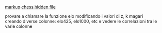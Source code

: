 [markup](https://users.dimi.uniud.it/~massimo.franceschet/ds/plugandplay/challenges/elo/elo.html)
[chess hidden file](https://users.dimi.uniud.it/~massimo.franceschet/ds/syllabus/make/chess/chess.html)

provare a chiamare la funzione elo modificando i valori di z, k
magari creando diverse colonne: elo425, elo1000, etc e vedere le correlazioni tra le varie colonne



